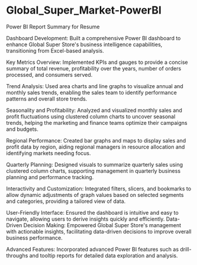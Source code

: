 # Global_Super_Market-PowerBI
Power BI Report Summary for Resume

Dashboard Development: Built a comprehensive Power BI dashboard to enhance Global Super Store's business intelligence capabilities, transitioning from Excel-based analysis.

Key Metrics Overview: Implemented KPIs and gauges to provide a concise summary of total revenue, profitability over the years, number of orders processed, and consumers served.

Trend Analysis: Used area charts and line graphs to visualize annual and monthly sales trends, enabling the sales team to identify performance patterns and overall store trends.

Seasonality and Profitability: Analyzed and visualized monthly sales and profit fluctuations using clustered column charts to uncover seasonal trends, helping the marketing and finance teams optimize their campaigns and budgets.

Regional Performance: Created bar graphs and maps to display sales and profit data by region, aiding regional managers in resource allocation and identifying markets needing focus.

Quarterly Planning: Designed visuals to summarize quarterly sales using clustered column charts, supporting management in quarterly business planning and performance tracking.

Interactivity and Customization: Integrated filters, slicers, and bookmarks to allow dynamic adjustments of graph values based on selected segments and categories, providing a tailored view of data.

User-Friendly Interface: Ensured the dashboard is intuitive and easy to navigate, allowing users to derive insights quickly and efficiently.
Data-Driven Decision Making: Empowered Global Super Store's management with actionable insights, facilitating data-driven decisions to improve overall business performance.

Advanced Features: Incorporated advanced Power BI features such as drill-throughs and tooltip reports for detailed data exploration and analysis.
